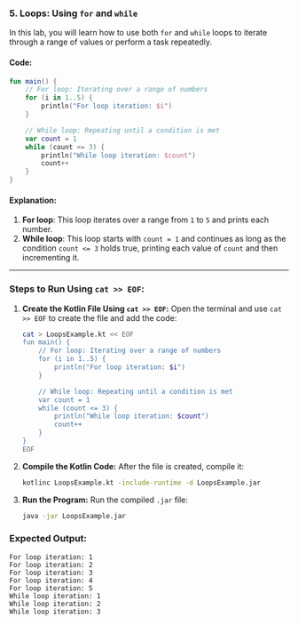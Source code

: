 ### **5. Loops: Using `for` and `while`**

In this lab, you will learn how to use both `for` and `while` loops to iterate through a range of values or perform a task repeatedly.

#### **Code:**

```kotlin
fun main() {
    // For loop: Iterating over a range of numbers
    for (i in 1..5) {
        println("For loop iteration: $i")
    }

    // While loop: Repeating until a condition is met
    var count = 1
    while (count <= 3) {
        println("While loop iteration: $count")
        count++
    }
}
```

#### **Explanation:**
1. **For loop**: This loop iterates over a range from `1` to `5` and prints each number.
2. **While loop**: This loop starts with `count = 1` and continues as long as the condition `count <= 3` holds true, printing each value of `count` and then incrementing it.

---

### **Steps to Run Using `cat >> EOF`:**

1. **Create the Kotlin File Using `cat >> EOF`:**
   Open the terminal and use `cat >> EOF` to create the file and add the code:

   ```bash
   cat > LoopsExample.kt << EOF
   fun main() {
       // For loop: Iterating over a range of numbers
       for (i in 1..5) {
           println("For loop iteration: $i")
       }

       // While loop: Repeating until a condition is met
       var count = 1
       while (count <= 3) {
           println("While loop iteration: $count")
           count++
       }
   }
   EOF
   ```

2. **Compile the Kotlin Code:**
   After the file is created, compile it:
   ```bash
   kotlinc LoopsExample.kt -include-runtime -d LoopsExample.jar
   ```

3. **Run the Program:**
   Run the compiled `.jar` file:
   ```bash
   java -jar LoopsExample.jar
   ```

### **Expected Output:**
```
For loop iteration: 1
For loop iteration: 2
For loop iteration: 3
For loop iteration: 4
For loop iteration: 5
While loop iteration: 1
While loop iteration: 2
While loop iteration: 3
```

